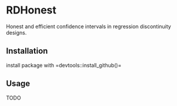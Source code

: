 # RDHonest

Honest and efficient confidence intervals in regression discontinuity designs.

## Installation

install package with =devtools::install_github()=

## Usage

TODO
